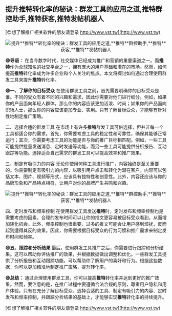 ## **提升**推特**转化率的秘诀：群发工具的应用之道,**推特**群控助手,**推特**获客,**推特**发帖机器人**

[😍想了解推广相关软件的朋友请登录 http://www.vst.tw](http://www.vst.tw)

 <center><img src="https://vst.tw/MP4/tuiguang/png/1.png" alt="提升**推特**转化率的秘诀：群发工具的应用之道,**推特**群控助手,**推特**获客,**推特**发帖机器人"></center>

**😄导语：**
在当今数字时代，社交媒体已经成为推广和营销的重要渠道之一。而**推特**作为全球知名的社交平台之一，拥有庞大的用户基础和潜在的市场。然而，如何提高**推特**转化率成为许多企业和个人关注的焦点。本文将探讨如何通过合理使用群发工具来提升**推特**转化率。

**😄一、了解你的目标受众**
在使用群发工具之前，首先需要明确你的目标受众是谁。不同的受众有着不同的兴趣和需求，因此你需要对他们进行细分。例如，如果你的产品面向年轻人群体，那么你的内容应该更加活泼、时尚；如果你的产品面向职场人士，那么你的内容应该更加专业、实用。只有了解目标受众，才能够有针对性地制定推广策略。

二、选择合适的群发工具
在市场上有许多**推特**群发工具可供选择，但并非每一个工具都适合你的需求。首先，你需要考虑工具的稳定性和可靠性，确保其能够正常运行；其次，你需要考虑工具的功能是否与你的推广目标相匹配。例如，一些工具可能提供批量发送消息、定时发送等功能，而另一些工具可能提供分析报告、互动跟踪等功能。选择适合自己需求的群发工具可以提高效率和推广效果。

三、制定有吸引力的内容
无论你使用何种工具进行推广，内容始终是至关重要的。你需要制定有吸引力的内容，以吸引用户点击和转化为潜在客户。内容可以包括文本、图片、视频等形式，应该具有独特性和创意性。此外，内容还应该与你的品牌形象和产品特点相符，让用户对你的品牌产生共鸣和兴趣。

 <center><img src="https://vst.tw/MP4/tuiguang/png/3.png" alt="提升**推特**转化率的秘诀：群发工具的应用之道,**推特**群控助手,**推特**获客,**推特**发帖机器人"></center>

四、定时发布和频率控制
在使用群发工具发送**推特**时，定时发布和频率控制也是需要考虑的因素。合理的发布时间可以让你的推文更容易被目标受众看到，从而增加转化机会。此外，频率控制也很重要，过多的推文可能会让用户感到烦扰，反而起到适得其反的效果。因此，你需要根据目标受众的行为习惯和推广需求来制定发布时间和频率。

**😄五、跟踪和分析结果**
最后，使用群发工具推广之后，你需要进行跟踪和分析结果。这可以帮助你评估推广的效果，并根据数据做出调整和优化。一些群发工具提供了分析报告和互动跟踪功能，可以帮助你了解用户的喜好和行为。根据这些数据，你可以更加精准地制定推广策略，提升转化率。

**😄总结：**
通过合理使用群发工具，你可以提高**推特**转化率并达到更好的推广效果。然而，要注意的是，在推广过程中要遵循合法合规的原则，尊重用户隐私和用户体验。只有在充分了解目标受众、选择合适的工具、制定有吸引力的内容、定时发布和频率控制，并跟踪分析结果的基础上，才能够实现**推特**转化率的持续提升。

[😍想了解推广相关软件的朋友请登录 http://www.vst.tw](http://www.vst.tw)



